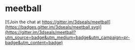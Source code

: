 # meetball

[![Join the chat at https://gitter.im/3dseals/meetball](https://badges.gitter.im/3dseals/meetball.svg)](https://gitter.im/3dseals/meetball?utm_source=badge&utm_medium=badge&utm_campaign=pr-badge&utm_content=badge)